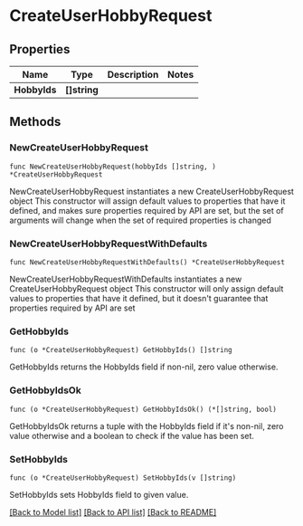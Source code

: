 # CreateUserHobbyRequest

## Properties

Name | Type | Description | Notes
------------ | ------------- | ------------- | -------------
**HobbyIds** | **[]string** |  | 

## Methods

### NewCreateUserHobbyRequest

`func NewCreateUserHobbyRequest(hobbyIds []string, ) *CreateUserHobbyRequest`

NewCreateUserHobbyRequest instantiates a new CreateUserHobbyRequest object
This constructor will assign default values to properties that have it defined,
and makes sure properties required by API are set, but the set of arguments
will change when the set of required properties is changed

### NewCreateUserHobbyRequestWithDefaults

`func NewCreateUserHobbyRequestWithDefaults() *CreateUserHobbyRequest`

NewCreateUserHobbyRequestWithDefaults instantiates a new CreateUserHobbyRequest object
This constructor will only assign default values to properties that have it defined,
but it doesn't guarantee that properties required by API are set

### GetHobbyIds

`func (o *CreateUserHobbyRequest) GetHobbyIds() []string`

GetHobbyIds returns the HobbyIds field if non-nil, zero value otherwise.

### GetHobbyIdsOk

`func (o *CreateUserHobbyRequest) GetHobbyIdsOk() (*[]string, bool)`

GetHobbyIdsOk returns a tuple with the HobbyIds field if it's non-nil, zero value otherwise
and a boolean to check if the value has been set.

### SetHobbyIds

`func (o *CreateUserHobbyRequest) SetHobbyIds(v []string)`

SetHobbyIds sets HobbyIds field to given value.



[[Back to Model list]](../README.md#documentation-for-models) [[Back to API list]](../README.md#documentation-for-api-endpoints) [[Back to README]](../README.md)


